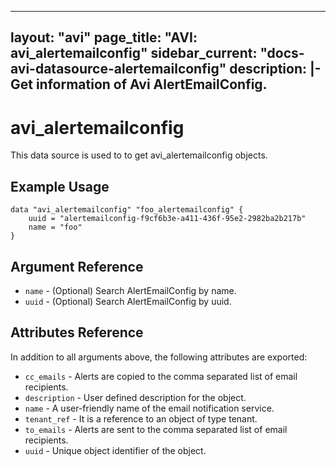 <!--
    Copyright 2021 VMware, Inc.
    SPDX-License-Identifier: Mozilla Public License 2.0
-->
---
layout: "avi"
page_title: "AVI: avi_alertemailconfig"
sidebar_current: "docs-avi-datasource-alertemailconfig"
description: |-
  Get information of Avi AlertEmailConfig.
---

# avi_alertemailconfig

This data source is used to to get avi_alertemailconfig objects.

## Example Usage

```hcl
data "avi_alertemailconfig" "foo_alertemailconfig" {
    uuid = "alertemailconfig-f9cf6b3e-a411-436f-95e2-2982ba2b217b"
    name = "foo"
}
```

## Argument Reference

* `name` - (Optional) Search AlertEmailConfig by name.
* `uuid` - (Optional) Search AlertEmailConfig by uuid.

## Attributes Reference

In addition to all arguments above, the following attributes are exported:

* `cc_emails` - Alerts are copied to the comma separated list of  email recipients.
* `description` - User defined description for the object.
* `name` - A user-friendly name of the email notification service.
* `tenant_ref` - It is a reference to an object of type tenant.
* `to_emails` - Alerts are sent to the comma separated list of  email recipients.
* `uuid` - Unique object identifier of the object.

